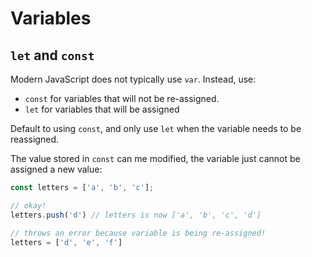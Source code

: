 Variables
===

## `let` and `const`

Modern JavaScript does not typically use `var`. Instead, use:

* `const` for variables that will not be re-assigned.
* `let` for variables that will be assigned

Default to using `const`, and only use `let` when the variable needs to be reassigned.

The value stored in `const` can me modified, the variable just cannot be assigned
a new value:

```js
const letters = ['a', 'b', 'c'];

// okay!
letters.push('d') // letters is now ['a', 'b', 'c', 'd']

// throws an error because variable is being re-assigned!
letters = ['d', 'e', 'f']
